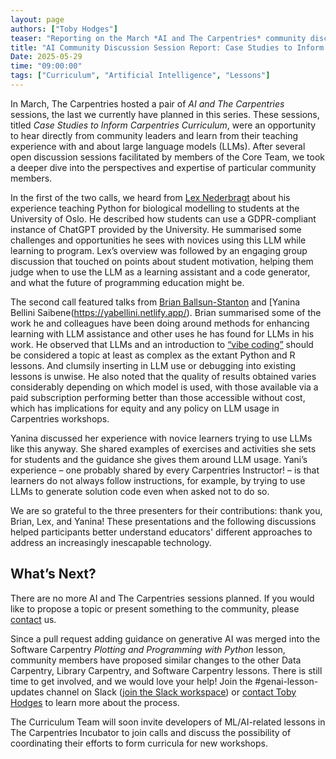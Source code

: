 ```yaml
---  
layout: page  
authors: ["Toby Hodges"]  
teaser: "Reporting on the March *AI and The Carpentries* community discussion sessions"  
title: "AI Community Discussion Session Report: Case Studies to Inform Curriculum"  
Date: 2025-05-29  
time: "09:00:00"  
tags: ["Curriculum", "Artificial Intelligence", "Lessons"]  
---
```


In March, The Carpentries hosted a pair of *AI and The Carpentries* sessions, the last we currently have planned in this series. These sessions, titled *Case Studies to Inform Carpentries Curriculum*, were an opportunity to hear directly from community leaders and learn from their teaching experience with and about large language models (LLMs). After several open discussion sessions facilitated by members of the Core Team, we took a deeper dive into the perspectives and expertise of particular community members.

In the first of the two calls, we heard from [Lex Nederbragt](https://lexnederbragt.com/about) about his experience teaching Python for biological modelling to students at the University of Oslo. He described how students can use a GDPR-compliant instance of ChatGPT provided by the University. He summarised some challenges and opportunities he sees with novices using this LLM while learning to program. Lex’s overview was followed by an engaging group discussion that touched on points about student motivation, helping them judge when to use the LLM as a learning assistant and a code generator, and what the future of programming education might be.


The second call featured talks from [Brian Ballsun-Stanton](https://faims.edu.au/team/#dr-brian-ballsun-stanton) and [Yanina Bellini Saibene(https://yabellini.netlify.app/). Brian summarised some of the work he and colleagues have been doing around methods for enhancing learning with LLM assistance and other uses he has found for LLMs in his work. He observed that LLMs and an introduction to [“vibe coding”](https://en.wikipedia.org/wiki/Vibe_coding) should be considered a topic at least as complex as the extant Python and R lessons. And clumsily inserting in LLM use or debugging into existing lessons is unwise. He also noted that the quality of results obtained varies considerably depending on which model is used, with those available via a paid subscription performing better than those accessible without cost, which has implications for equity and any policy on LLM usage in Carpentries workshops. 


Yanina discussed her experience with novice learners trying to use LLMs like this anyway. She shared examples of exercises and activities she sets for students and the guidance she gives them around LLM usage. Yani’s experience – one probably shared by every Carpentries Instructor! – is that learners do not always follow instructions, for example, by trying to use LLMs to generate solution code even when asked not to do so. 

We are so grateful to the three presenters for their contributions: thank you, Brian, Lex, and Yanina! These presentations and the following discussions helped participants better understand educators' different approaches to address an increasingly inescapable technology.

## What’s Next?

There are no more AI and The Carpentries sessions planned. If you would like to propose a topic or present something to the community, please [contact](mailto:team@carpentries.org) us.

Since a pull request adding guidance on generative AI was merged into the Software Carpentry *Plotting and Programming with Python* lesson, community members have proposed similar changes to the other Data Carpentry, Library Carpentry, and Software Carpentry lessons. There is still time to get involved, and we would love your help! Join the #genai-lesson-updates channel on Slack ([join the Slack workspace](https://slack-invite.carpentries.org/)) or [contact Toby Hodges](mailto:tobyhodges@carpentries.org) to learn more about the process.

The Curriculum Team will soon invite developers of ML/AI-related lessons in The Carpentries Incubator to join calls and discuss the possibility of coordinating their efforts to form curricula for new workshops.
